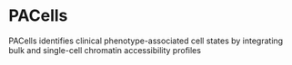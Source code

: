 # PACells
PACells identifies clinical phenotype-associated cell states by integrating bulk and single-cell chromatin accessibility profiles
